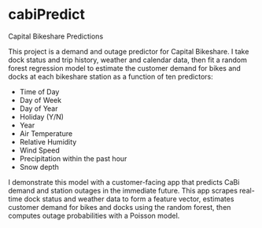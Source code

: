 # cabiPredict
Capital Bikeshare Predictions

This project is a demand and outage predictor for Capital Bikeshare. I take dock status and trip history, weather and calendar data, then fit a random forest regression model to estimate the customer demand for bikes and docks at each bikeshare station as a function of ten predictors:
- Time of Day
- Day of Week
- Day of Year
- Holiday (Y/N)
- Year
- Air Temperature
- Relative Humidity
- Wind Speed
- Precipitation within the past hour
- Snow depth

I demonstrate this model with a customer-facing app that predicts CaBi demand and station outages in the immediate future. This app scrapes real-time dock status and weather data to form a feature vector, estimates customer demand for bikes and docks using the random forest, then computes outage probabilities with a Poisson model.
